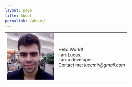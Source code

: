 ```yaml
---
layout: page
title: About
permalink: /about/
---
```


<table style="width:80%; padding:0;">
    <tr>
        <td>
            <img src="/assets/about/eu.jpg" width="150"/>
        </td>
        <td>
            Hello World!<br>I am Lucas.<br>
            I am a developer.<br>
            Contact me: <i>luccmir@gmail.com</i>
        </td>
    </tr>
</table>

